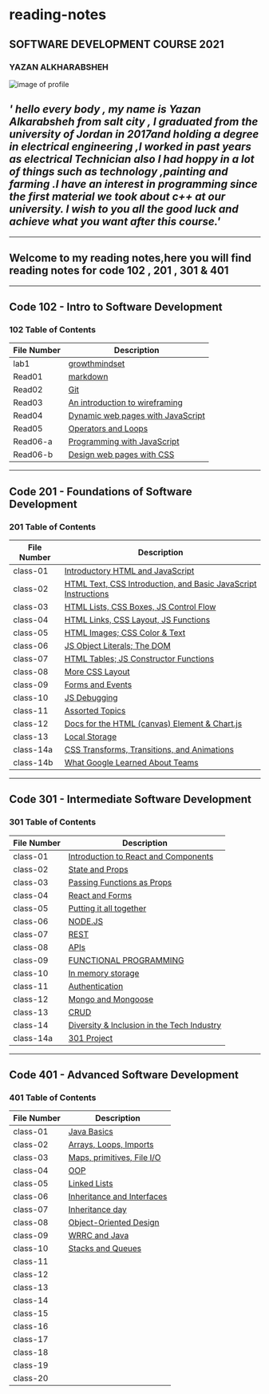# reading-notes

## SOFTWARE DEVELOPMENT COURSE 2021

### YAZAN ALKHARABSHEH

 ![image of profile](https://avatars.githubusercontent.com/u/84713554?v=4.jpg)

## *' hello every body , my name is **Yazan Alkarabsheh** from salt city , I graduated from the university of Jordan in 2017and holding a degree in electrical engineering ,I worked in past years as electrical Technician  also I had hoppy in a lot of things such as technology ,painting and farming .I have an interest in programming since the first material we took about c++ at our university. I wish to you all the good luck and achieve what you want after this course.'*

--------

## **Welcome to my reading notes,here you will find reading notes for code 102 , 201 , 301 & 401**

--------

## Code 102 - Intro to Software Development

### 102 Table of Contents

|File Number|Description|
|----|---------------------------------------------------------------------|
|lab1|[growthmindset](https://yazanabdulhafez.github.io/reading-notes/lab1)|
|Read01|[markdown](https://yazanabdulhafez.github.io/reading-notes/Read01)|
|Read02|[Git](https://yazanabdulhafez.github.io/reading-notes/Read02)|
|Read03|[An introduction to wireframing](https://yazanabdulhafez.github.io/reading-notes/Read03)|
|Read04|[Dynamic web pages with JavaScript](https://yazanabdulhafez.github.io/reading-notes/Read04)|
|Read05|[Operators and Loops](https://yazanabdulhafez.github.io/reading-notes/Read05)|
|Read06-a|[Programming with JavaScript](https://yazanabdulhafez.github.io/reading-notes/Read06-a)|
|Read06-b|[Design web pages with CSS](https://yazanabdulhafez.github.io/reading-notes/Read06-b)|

--------

## Code 201 - Foundations of Software Development

### 201 Table of Contents

|File Number|Description|
|--------|--------|
|class-01|[Introductory HTML and JavaScript](https://yazanabdulhafez.github.io/reading-notes/class-01)|
|class-02|[HTML Text, CSS Introduction, and Basic JavaScript Instructions](https://yazanabdulhafez.github.io/reading-notes/class-02)|
|class-03|[HTML Lists, CSS Boxes, JS Control Flow](https://yazanabdulhafez.github.io/reading-notes/class-03)|
|class-04|[HTML Links, CSS Layout, JS Functions](https://yazanabdulhafez.github.io/reading-notes/class-04)|
|class-05|[HTML Images; CSS Color & Text](https://yazanabdulhafez.github.io/reading-notes/class-05)|
|class-06|[JS Object Literals; The DOM](https://yazanabdulhafez.github.io/reading-notes/class-06)|
|class-07|[HTML Tables; JS Constructor Functions](https://yazanabdulhafez.github.io/reading-notes/class-07)|
|class-08|[More CSS Layout](https://yazanabdulhafez.github.io/reading-notes/class-08)|
|class-09|[Forms and Events](https://yazanabdulhafez.github.io/reading-notes/class-09)|
|class-10|[JS Debugging](https://yazanabdulhafez.github.io/reading-notes/class-10)|
|class-11|[Assorted Topics](https://yazanabdulhafez.github.io/reading-notes/class-11)|
|class-12|[Docs for the HTML (canvas) Element & Chart.js](https://yazanabdulhafez.github.io/reading-notes/class-12)|
|class-13|[Local Storage](https://yazanabdulhafez.github.io/reading-notes/class-13)|
|class-14a|[CSS Transforms, Transitions, and Animations](https://yazanabdulhafez.github.io/reading-notes/class-14a)|
|class-14b|[What Google Learned About Teams](https://yazanabdulhafez.github.io/reading-notes/class-14b)|

--------

## Code 301 - Intermediate Software Development

### 301 Table of Contents

|File Number|Description|
|-----------|-----------|
|class-01|[Introduction to React and Components](https://yazanabdulhafez.github.io/reading-notes/class1)|
|class-02|[State and Props](https://yazanabdulhafez.github.io/reading-notes/class2)|
|class-03|[Passing Functions as Props](https://yazanabdulhafez.github.io/reading-notes/class3)|
|class-04|[React and Forms](https://yazanabdulhafez.github.io/reading-notes/class4)|
|class-05|[Putting it all together](https://yazanabdulhafez.github.io/reading-notes/class5)|
|class-06|[NODE.JS](https://yazanabdulhafez.github.io/reading-notes/class6)|
|class-07|[REST](https://yazanabdulhafez.github.io/reading-notes/class7)|
|class-08|[APIs](https://yazanabdulhafez.github.io/reading-notes/class8)|
|class-09|[FUNCTIONAL PROGRAMMING](https://yazanabdulhafez.github.io/reading-notes/class9)|
|class-10|[In memory storage](https://yazanabdulhafez.github.io/reading-notes/class10)|
|class-11|[Authentication](https://yazanabdulhafez.github.io/reading-notes/class11)|
|class-12|[Mongo and Mongoose](https://yazanabdulhafez.github.io/reading-notes/class12)|
|class-13|[CRUD](https://yazanabdulhafez.github.io/reading-notes/class13)           |
|class-14|[Diversity & Inclusion in the Tech Industry](https://yazanabdulhafez.github.io/reading-notes/class14)|
|class-14a|[301 Project](https://yazanabdulhafez.github.io/reading-notes/class14a)|

--------

## Code 401 - Advanced Software Development

### 401 Table of Contents

|File Number|Description|
|-----------|-----------|
|class-01|[Java Basics](https://yazanabdulhafez.github.io/reading-notes/read1)|
|class-02|[Arrays, Loops, Imports](https://yazanabdulhafez.github.io/reading-notes/read2)|
|class-03|[Maps, primitives, File I/O](https://yazanabdulhafez.github.io/reading-notes/read3)|
|class-04|[OOP](https://yazanabdulhafez.github.io/reading-notes/read4)|
|class-05|[Linked Lists](https://yazanabdulhafez.github.io/reading-notes/read5)|
|class-06|[Inheritance and Interfaces](https://yazanabdulhafez.github.io/reading-notes/read6)|
|class-07|[Inheritance day](https://yazanabdulhafez.github.io/reading-notes/read7)|
|class-08|[Object-Oriented Design](https://yazanabdulhafez.github.io/reading-notes/read8)|
|class-09|[WRRC and Java](https://yazanabdulhafez.github.io/reading-notes/read9)|
|class-10|[Stacks and Queues](https://yazanabdulhafez.github.io/reading-notes/read10)|
|class-11||
|class-12||
|class-13||
|class-14||
|class-15||
|class-16||
|class-17||
|class-18||
|class-19||
|class-20||
